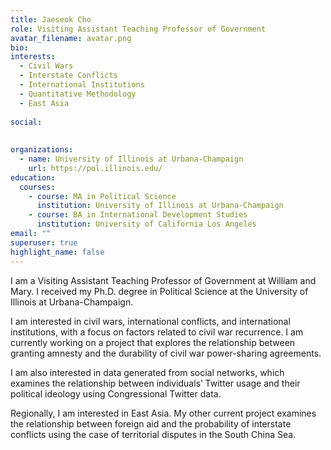 ```yaml
---
title: Jaeseok Cho
role: Visiting Assistant Teaching Professor of Government
avatar_filename: avatar.png
bio: 
interests:
  - Civil Wars
  - Interstate Conflicts
  - International Institutions
  - Quantitative Methodology
  - East Asia
  
social:
 
 
organizations:
  - name: University of Illinois at Urbana-Champaign
    url: https://pol.illinois.edu/
education:
  courses:
    - course: MA in Political Science
      institution: University of Illinois at Urbana-Champaign
    - course: BA in International Development Studies
      institution: University of California Los Angeles
email: ""
superuser: true
highlight_name: false
---
```


I am a Visiting Assistant Teaching Professor of Government at William and Mary. I received my Ph.D. degree in Political Science at the University of Illinois at Urbana-Champaign. 

I am interested in civil wars, international conflicts, and international institutions, with a focus on factors related to civil war recurrence. I am currently working on a project that explores the relationship between granting amnesty and the durability of civil war power-sharing agreements. 

I am also interested in data generated from social networks, which examines the relationship between individuals’ Twitter usage and their political ideology using Congressional Twitter data.  

Regionally, I am interested in East Asia. My other current project examines the relationship between foreign aid and the probability of interstate conflicts using the case of territorial disputes in the South China Sea.

